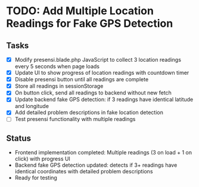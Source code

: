# TODO: Add Multiple Location Readings for Fake GPS Detection

## Tasks
- [x] Modify presensi.blade.php JavaScript to collect 3 location readings every 5 seconds when page loads
- [x] Update UI to show progress of location readings with countdown timer
- [x] Disable presensi button until all readings are complete
- [x] Store all readings in sessionStorage
- [x] On button click, send all readings to backend without new fetch
- [x] Update backend fake GPS detection: if 3 readings have identical latitude and longitude
- [x] Add detailed problem descriptions in fake location detection
- [ ] Test presensi functionality with multiple readings

## Status
- Frontend implementation completed: Multiple readings (3 on load + 1 on click) with progress UI
- Backend fake GPS detection updated: detects if 3+ readings have identical coordinates with detailed problem descriptions
- Ready for testing
